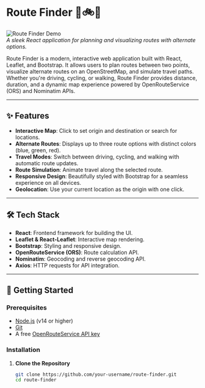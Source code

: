 # Route Finder 🚗🚲🚶

![Route Finder Demo](https://via.placeholder.com/800x400.png?text=Route+Finder+Demo)  
*A sleek React application for planning and visualizing routes with alternate options.*

Route Finder is a modern, interactive web application built with React, Leaflet, and Bootstrap. It allows users to plan routes between two points, visualize alternate routes on an OpenStreetMap, and simulate travel paths. Whether you're driving, cycling, or walking, Route Finder provides distance, duration, and a dynamic map experience powered by OpenRouteService (ORS) and Nominatim APIs.

---

## ✨ Features

- **Interactive Map**: Click to set origin and destination or search for locations.
- **Alternate Routes**: Displays up to three route options with distinct colors (blue, green, red).
- **Travel Modes**: Switch between driving, cycling, and walking with automatic route updates.
- **Route Simulation**: Animate travel along the selected route.
- **Responsive Design**: Beautifully styled with Bootstrap for a seamless experience on all devices.
- **Geolocation**: Use your current location as the origin with one click.

---

## 🛠️ Tech Stack

- **React**: Frontend framework for building the UI.
- **Leaflet & React-Leaflet**: Interactive map rendering.
- **Bootstrap**: Styling and responsive design.
- **OpenRouteService (ORS)**: Route calculation API.
- **Nominatim**: Geocoding and reverse geocoding API.
- **Axios**: HTTP requests for API integration.

---



## 🚀 Getting Started

### Prerequisites
- [Node.js](https://nodejs.org/) (v14 or higher)
- [Git](https://git-scm.com/)
- A free [OpenRouteService API key](https://openrouteservice.org/dev/#/signup)

### Installation

1. **Clone the Repository**
   ```bash
   git clone https://github.com/your-username/route-finder.git
   cd route-finder
